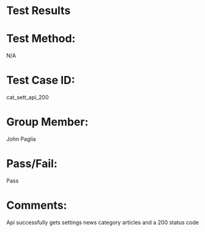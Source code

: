 # Test Results

# Test Method:
N/A

# Test Case ID:
cat_sett_api_200

# Group Member:
John Paglia

# Pass/Fail:
Pass

# Comments:
Api successfully gets settings news category articles and a 200 status code
